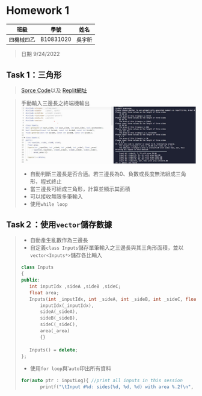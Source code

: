 # Homework 1


| 班級     |    學號   | 姓名    |
| :---:    |   :---:   | :---:  | 
| 四機械四乙| B10831020 | 吳宇昕  |
>日期 9/24/2022

## Task 1：三角形
>[Sorce Code](/HW1/hw1.cpp)以及
>[Replit網址](https://replit.com/join/aemuvrnzpi-b10831020)

>手動輸入三邊長之終端機輸出
>![手動輸入三邊長](/HW1/manual_console_output.png) 
>* 自動判斷三邊長是否合適。若三邊長為0、負數或長度無法組成三角形，程式終止
>* 當三邊長可組成三角形，計算並顯示其面積
>* 可以接收無限多筆輸入
>* 使用```while loop```


## Task２：使用```vector```儲存數據
>* 自動產生亂數作為三邊長
>* 自定義```class Inputs```儲存單筆輸入之三邊長與其三角形面積，並以```vector<Inputs*>```儲存各比輸入
>```c++
>class Inputs
>{
>public:
>    int inputIdx ,sideA ,sideB ,sideC;
>    float area;
>    Inputs(int _inputIdx, int _sideA, int _sideB, int _sideC, float _area):
>        inputIdx(_inputIdx),
>        sideA(_sideA),
>        sideB(_sideB),
>        sideC(_sideC),
>        area(_area)
>        {}
>
>    Inputs() = delete;
>};
>
>```
>* 使用```for loop```與‵```auto```印出所有資料
>```cpp
>for(auto ptr : inputLog){ //print all inputs in this session
>        printf("\tInput #%d: sides(%d, %d, %d) with area %.2f\n", ptr->inputIdx, ptr->sideA, ptr->sideB, ptr->sideC, ptr->area);
>```
